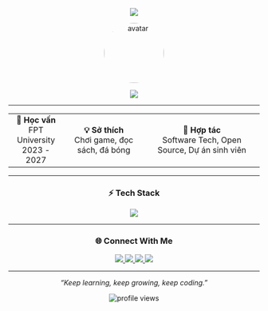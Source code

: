 <!-- Banner gradient cực chất -->
<p align="center">
  <img src="https://capsule-render.vercel.app/api?type=rect&color=0e2439,43cea2,185a9d&height=160&section=header&text=Hi%20I'm%20Manh%20Nguyen&fontSize=42&fontColor=fff&fontAlignY=50" />
</p>

<!-- Avatar hoặc GIF cá nhân (có thể thay bằng avatar của bạn) -->
<p align="center">
  <img src="https://avatars.githubusercontent.com/u/10594722?v=4" width="120" style="border-radius:50%;" alt="avatar"/>
</p>

<!-- Typing effect & quote chất -->
<p align="center">
  <img src="https://readme-typing-svg.demolab.com?font=Fira+Code&duration=2000&pause=1000&color=43cea2&center=true&vCenter=true&width=380&lines=Software+Developer;FPTU+Student;Always+Learning+New+Things;Let%E2%80%99s+Build+Something+Awesome!" />
</p>

---

<!-- Card layout 3 cột thông tin quan trọng -->
<table align="center">
  <tr>
    <td align="center">
      <b>🌱 Học vấn</b><br>
      FPT University<br>
      2023 - 2027
    </td>
    <td align="center">
      <b>💡 Sở thích</b><br>
      Chơi game, đọc sách, đá bóng
    </td>
    <td align="center">
      <b>🤝 Hợp tác</b><br>
      Software Tech, Open Source, Dự án sinh viên
    </td>
  </tr>
</table>

---

<!-- Tech stack với badge bo tròn, màu gradient nhẹ -->
<h3 align="center">⚡ Tech Stack</h3>
<p align="center">
  <img src="https://skillicons.dev/icons?i=java,spring,js,react,mysql,docker,git,linux&perline=8" />
</p>



---

<!-- Social badge bo tròn, icon bắt mắt -->
<h3 align="center">🌐 Connect With Me</h3>
<p align="center">
  <a href="mailto:manh.nguyenvan.official@gmail.com">
    <img src="https://img.shields.io/badge/Gmail-EA4335?style=for-the-badge&logo=gmail&logoColor=white&labelColor=EA4335&borderRadius=50" />
  </a>
  <a href="https://linkedin.com/in/manhnv05">
    <img src="https://img.shields.io/badge/LinkedIn-0A66C2?style=for-the-badge&logo=linkedin&logoColor=white&labelColor=0A66C2&borderRadius=50" />
  </a>
  <a href="https://fb.com/manhnv05">
    <img src="https://img.shields.io/badge/Facebook-1877F2?style=for-the-badge&logo=facebook&logoColor=white&labelColor=1877F2&borderRadius=50" />
  </a>
  <a href="https://leetcode.com/manhnv05">
    <img src="https://img.shields.io/badge/LeetCode-F89F1B?style=for-the-badge&logo=leetcode&logoColor=white&labelColor=F89F1B&borderRadius=50" />
  </a>
</p>

---

<!-- Footer quote, view counter nhỏ gọn -->
<p align="center"><i>“Keep learning, keep growing, keep coding.”</i></p>
<p align="center">
  <img src="https://komarev.com/ghpvc/?username=manhnv05&style=flat-round&color=43cea2" alt="profile views"/>
</p>
